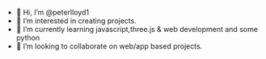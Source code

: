 - 👋 Hi, I’m @peterlloyd1
- 👀 I’m interested in creating projects.
- 🌱 I’m currently learning javascript,three.js & web development and some python
- 💞️ I’m looking to collaborate on web/app  based projects.

<!---
peterlloyd1/peterlloyd1 is a ✨ special ✨ repository because its `README.md` (this file) appears on your GitHub profile.
You can click the Preview link to take a look at your changes.
--->
